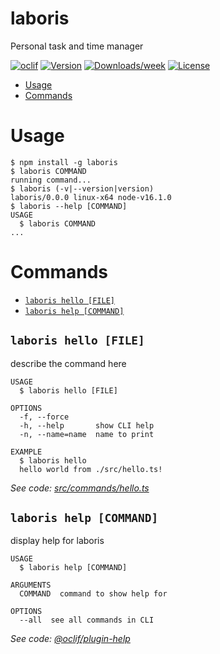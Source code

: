 laboris
=======

Personal task and time manager

[![oclif](https://img.shields.io/badge/cli-oclif-brightgreen.svg)](https://oclif.io)
[![Version](https://img.shields.io/npm/v/laboris.svg)](https://npmjs.org/package/laboris)
[![Downloads/week](https://img.shields.io/npm/dw/laboris.svg)](https://npmjs.org/package/laboris)
[![License](https://img.shields.io/npm/l/laboris.svg)](https://github.com/LuxAter/laboris/blob/master/package.json)

<!-- toc -->
* [Usage](#usage)
* [Commands](#commands)
<!-- tocstop -->
# Usage
<!-- usage -->
```sh-session
$ npm install -g laboris
$ laboris COMMAND
running command...
$ laboris (-v|--version|version)
laboris/0.0.0 linux-x64 node-v16.1.0
$ laboris --help [COMMAND]
USAGE
  $ laboris COMMAND
...
```
<!-- usagestop -->
# Commands
<!-- commands -->
* [`laboris hello [FILE]`](#laboris-hello-file)
* [`laboris help [COMMAND]`](#laboris-help-command)

## `laboris hello [FILE]`

describe the command here

```
USAGE
  $ laboris hello [FILE]

OPTIONS
  -f, --force
  -h, --help       show CLI help
  -n, --name=name  name to print

EXAMPLE
  $ laboris hello
  hello world from ./src/hello.ts!
```

_See code: [src/commands/hello.ts](https://github.com/LuxAter/laboris/blob/v0.0.0/src/commands/hello.ts)_

## `laboris help [COMMAND]`

display help for laboris

```
USAGE
  $ laboris help [COMMAND]

ARGUMENTS
  COMMAND  command to show help for

OPTIONS
  --all  see all commands in CLI
```

_See code: [@oclif/plugin-help](https://github.com/oclif/plugin-help/blob/v3.2.2/src/commands/help.ts)_
<!-- commandsstop -->
